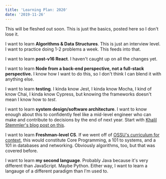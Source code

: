 ```yaml
---
title: 'Learning Plan: 2020'
date: '2019-11-26'
---
```


This will be fleshed out soon. This is just the basics, posted here so I don't lose it.

I want to learn **Algorithms & Data Structures**. This is just an interview level. I want to practice doing 1-2 problems a week. This feeds into that.

I want to learn **post-v16 React**. I haven't caught up on all the changes yet.

I want to learn **Node from a back-end perspective, not a full-stack perspective.** I know how I want to do this, so I don't think I can blend it with anything else.

I want to learn **testing**. I kinda know Jest, I kinda know Mocha, I kind of know Chai, I kinda know Cypress, but knowing the frameworks doesn't mean I know how to _test_.

I want to learn **system design/software architecture**. I want to know enough about this to confidently feel like a mid-level engineer who can make and contribute to decisions by the end of next year. Start with [Khalil Stemmler's blog post on this](https://khalilstemmler.com/articles/software-design-architecture/full-stack-software-design/).

I want to learn **Freshman-level CS**. If we went off of [OSSU's curriculum for context](https://github.com/ossu/computer-science#core-cs), this would constitute Core Programming, a 101 to systems, and a 101 in databases and networking. Obviously algorithms, too, but that was covered before.

I want to learn **my second language**. Probably Java because it's very different than JavaScript. Maybe Python. Either way, I want to learn a langauge of a different paradigm than I'm used to.
